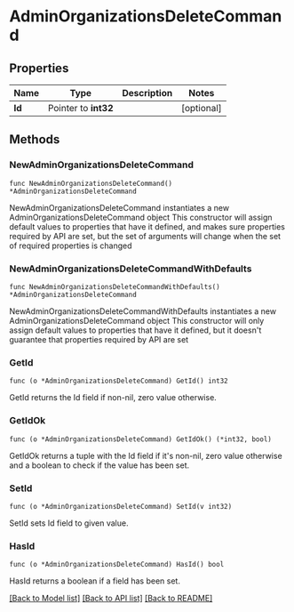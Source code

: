 # AdminOrganizationsDeleteCommand

## Properties

Name | Type | Description | Notes
------------ | ------------- | ------------- | -------------
**Id** | Pointer to **int32** |  | [optional] 

## Methods

### NewAdminOrganizationsDeleteCommand

`func NewAdminOrganizationsDeleteCommand() *AdminOrganizationsDeleteCommand`

NewAdminOrganizationsDeleteCommand instantiates a new AdminOrganizationsDeleteCommand object
This constructor will assign default values to properties that have it defined,
and makes sure properties required by API are set, but the set of arguments
will change when the set of required properties is changed

### NewAdminOrganizationsDeleteCommandWithDefaults

`func NewAdminOrganizationsDeleteCommandWithDefaults() *AdminOrganizationsDeleteCommand`

NewAdminOrganizationsDeleteCommandWithDefaults instantiates a new AdminOrganizationsDeleteCommand object
This constructor will only assign default values to properties that have it defined,
but it doesn't guarantee that properties required by API are set

### GetId

`func (o *AdminOrganizationsDeleteCommand) GetId() int32`

GetId returns the Id field if non-nil, zero value otherwise.

### GetIdOk

`func (o *AdminOrganizationsDeleteCommand) GetIdOk() (*int32, bool)`

GetIdOk returns a tuple with the Id field if it's non-nil, zero value otherwise
and a boolean to check if the value has been set.

### SetId

`func (o *AdminOrganizationsDeleteCommand) SetId(v int32)`

SetId sets Id field to given value.

### HasId

`func (o *AdminOrganizationsDeleteCommand) HasId() bool`

HasId returns a boolean if a field has been set.


[[Back to Model list]](../README.md#documentation-for-models) [[Back to API list]](../README.md#documentation-for-api-endpoints) [[Back to README]](../README.md)



